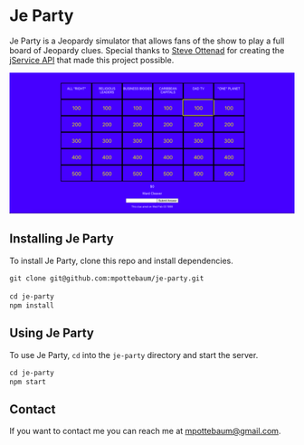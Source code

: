 # Je Party

Je Party is a Jeopardy simulator that allows fans of the show to play a full board of Jeopardy clues. Special thanks to [Steve Ottenad](https://github.com/sottenad) for creating the [jService API](http://jservice.io/) that made this project possible.

![Je Party demo](demo/jeopardy_demo_img.png)

## Installing Je Party

To install Je Party, clone this repo and install dependencies.

```
git clone git@github.com:mpottebaum/je-party.git

cd je-party
npm install
```

## Using Je Party

To use Je Party, `cd` into the `je-party` directory and start the server.

```
cd je-party
npm start
```

## Contact

If you want to contact me you can reach me at mpottebaum@gmail.com.
